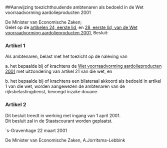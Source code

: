 <meta http-equiv='Content-Type' content='text/html; charset=utf-8' />

##Aanwijzing toezichthoudende ambtenaren als bedoeld in de Wet voorraadvorming aardolieproducten 2001

De Minister van Economische Zaken;  
Gelet op de [artikelen 24, eerste lid](../../../../../../../../../../../wet/wet/voorraadvorming/aardolieproducten/2001/BWBR0012373/README.md), en [28, eerste lid, van de Wet voorraadvorming aardolieproducten 2001](../../../../../../../../../../../wet/wet/voorraadvorming/aardolieproducten/2001/BWBR0012373/README.md),
Besluit:    

### Artikel  1  

Als ambtenaren, belast met het toezicht op de naleving van 

a. het bepaalde bij of krachtens de [Wet voorraadvorming aardolieproducten 2001](../../../../../../../../../../../wet/wet/voorraadvorming/aardolieproducten/2001/BWBR0012373/README.md) met uitzondering van artikel 21 van die wet, en  

b. het bepaalde bij of krachtens een bilateraal akkoord als bedoeld in artikel 1 van die wet, worden aangewezen de ambtenaren van de rijksbelastingdienst, bevoegd inzake douane.    

### Artikel  2  

Dit besluit treedt in werking met ingang van 1 april 2001.  
Dit besluit zal in de Staatscourant worden geplaatst.   

`s-Gravenhage 
22 maart 2001    

De 
Minister van Economische Zaken, 
A.Jorritsma-Lebbink    

